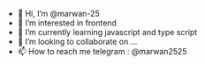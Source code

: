 - 👋 Hi, I’m @marwan-25
- 👀 I’m interested in frontend
- 🌱 I’m currently learning javascript and type script
- 💞️ I’m looking to collaborate on ...
- 📫 How to reach me telegram : @marwan2525

<!---
marwan-25/marwan-25 is a ✨ special ✨ repository because its `README.md` (this file) appears on your GitHub profile.
You can click the Preview link to take a look at your changes.
--->
